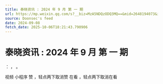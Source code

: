 ```yaml
---
title: 泰晓资讯 : 2024 年 9 月 第 一 期
url: https://mp.weixin.qq.com/s?__biz=MzA5NDQzODQ3MQ==&mid=2648194073&idx=1&sn=5d0b6d4317e7f687fd449e4506545208
source: Doonsec's feed
date: 2024-09-08
fetch_date: 2025-10-06T18:21:43.790906
---
```


# 泰晓资讯 : 2024 年 9 月 第 一 期

：
，
。

视频
小程序
赞
，轻点两下取消赞
在看
，轻点两下取消在看